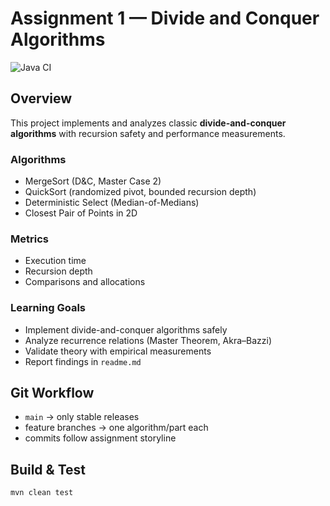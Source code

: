 # Assignment 1 — Divide and Conquer Algorithms

![Java CI](https://github.com/aaituu/Des_alg/actions/workflows/ci.yml/badge.svg)

## Overview
This project implements and analyzes classic **divide-and-conquer algorithms** with recursion safety and performance measurements.

### Algorithms
- MergeSort (D&C, Master Case 2)
- QuickSort (randomized pivot, bounded recursion depth)
- Deterministic Select (Median-of-Medians)
- Closest Pair of Points in 2D

### Metrics
- Execution time
- Recursion depth
- Comparisons and allocations

### Learning Goals
- Implement divide-and-conquer algorithms safely
- Analyze recurrence relations (Master Theorem, Akra–Bazzi)
- Validate theory with empirical measurements
- Report findings in `readme.md`

## Git Workflow
- `main` → only stable releases
- feature branches → one algorithm/part each
- commits follow assignment storyline

## Build & Test
```bash
mvn clean test
